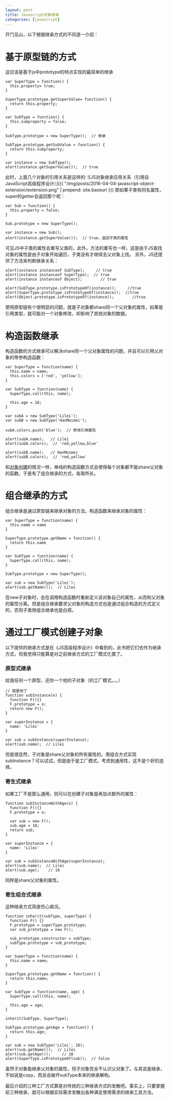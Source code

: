 ```yaml
---
layout: post
title: Javascript对象继承
categories: [javascript]
---
```


开门见山，以下根据继承方式的不同逐一介绍：

# 基于原型链的方式
这应该是基于js中prototype的特点实现的最简单的继承

```
var SuperType = function() {
  this.property= true;
}

SuperType.prototype.getSuperValue= function() {
  return this.property;
}

var SubType = function() {
  this.subproperty = false;
}

SubType.prototype = new SuperType();  // 继承

SubType.prototype.getSubValue = function() {
  return this.subproperty;
}

var instance = new SubType();
alert(instance.getSuperValue());  // true
```

此时，上面几个对象的引用关系是这样的:
![JS对象继承应用关系（引用自JavaScript高级程序设计）]({{ "/img/posts/2016-04-04-javascript-object-extension/extension.png" | prepend: site.baseurl }})
那如果子类有同名属性，super的getter会返回那个呢：

```
var Sub = function() {
  this.property = false;
}

Sub.prototype = new SuperType();

var instance = new Sub();
alert(instance.getSuperValue());  // true，返回子类的属性
```

可见JS中子类的属性会重写父类的，此外，方法的重写也一样，这是由于JS查找对象的属性是由子对象开始遍历，子类没有才继续去父对象上找。
另外，JS还提供了方法来判断继承关系：

```
alert(instance instanceof SubType);     // true
alert(instance instanceof SuperType);  // true
alert(instance instanceof Object);        // true

alert(SubType.prototype.isPrototypeOf(instance));     //true
alert(SuperType.prototype.isPrototypeOf(instance));  //true
alert(Object.prototype.isPrototypeOf(instance));        //true
```

使用原型链有个很明显的问题，就是子对象都share同一个父对象的属性，如果是引用类型，就可能对一个对象修改，却影响了其他对象的数据。

# 构造函数继承

构造函数的方式继承可以解决share同一个父对象属性的问题，并且可以引用父对象的带参构造函数：

```
var SuperType = function(name) {
  this.name = name;
  this.colors = ['red', 'yellow'];
}

var SubType = function(name) {
  SuperType.call(this, name);

  this.age = 18;
}

var subA = new SubType('Lilei');
var subB = new SubType('HanMeimei');

subA.colors.push('blue');  // 修改引用属性

alert(subA.name);   // Lilei
alert(subA.colors);  // 'red,yellow,blue'

alert(subB.name);   // HanMeimei
alert(subB.colors);  // 'red,yellow'
```

和[对象创建](../../../2016/03/26/javascript-object-create.html)的情况一样，单纯的构造函数方式会使得每个对象都不能share父对象的函数。于是有了组合继承的方式，各取所长。

# 组合继承的方式

组合继承是通过原型链来继承对象的方法，构造函数来继承对象的属性：

```
var SuperType = function(name) {
  this.name = name
}

SuperType.prototype.getName = function() {
  return this.name
}

var SubType = function(name) {
  SuperType.call(this, name);
}

SubType.prototype = new SuperType();

var sub = new SubType('Lilei');
alert(sub.getName());  // Lilei
```

在new子对象时，会在调用构造函数时重新定义该对象自己的属性，从而和父对象的属性分离。但是组合继承要求父对象的构造方式也是通过组合构造的方式定义的，否则子类用组合继承也是白搭。

# 通过工厂模式创建子对象

以下提供的继承方式是在《JS高级程序设计》中看到的，此书把它们也作为继承方式，但我觉得只能算是对之前继承方式的工厂模式化罢了。

### 原型式继承

给我任何一个原型，还你一个他的子对象（的工厂模式。。。）

```
// 就是他了
function subInstance(o) {
  function F(){}
  F.prototype = o;
  return new F();
}

var superInstance = {
  name: 'Lilei'
}

var sub = subInstance(superInstance);
alert(sub.name);  // Lilei
```

但是很显然，子对象是share父对象的所有属性的。用组合方式实现subInstance？可以试试，但是由于是工厂模式，考虑到通用性，这不是个好的选择。

### 寄生式继承

如果工厂不是那么通用，则可以在创建子对象是再加点额外的属性：

```
function subInstanceWithAge(o) {
  function F(){}
  F.prototype = o;
  
  var sub = new F();
  sub.age = 18;
  return sub;
}

var superInstance = {
  name: 'Lilei'
}

var sub = subInstanceWithAge(superInstance);
alert(sub.name);  // Lilei
alert(sub.age);    // 18
```

同样是share父对象的属性。

### 寄生组合式继承

这种继承方式简直伤心病况。

```
function inherit(subType, superType) {
  function F() {}
  F.prototype = superType.prototype;
  var sub_prototype = new F();

  sub_prototype.constructor = subType;
  subType.prototype = sub_prototype;
}

var SuperType = function(name) {
  this.name = name;
}

SuperType.prototype.getName = function() {
  return this.name;
}

var SubType = function(name, age) {
  SuperType.call(this, name);
  
  this.age = age;
}

inherit(SubType, SuperType);

SubType.prototype.getAge = function() {
  return this.age;
}

var sub = new SubType('Lilei', 18);
alert(sub.getName());  // Lilei
alert(sub.getAge());     // 18
alert(SuperType.isPrototypeOf(sub));  // false
```

虽然子对象能继承父对象的属性，但子对象完全不认识父对象了。与其说是继承，不如说是copy，而且会破坏subType本来的继承解构。

最后介绍的三种工厂方式算是对传统的三种继承方式的发散吧。事实上，只要掌握前三种继承，就可以根据实际需求发散出各种满足使用需求的继承工具方法。